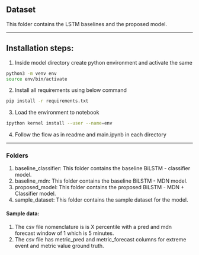 ## Dataset

This folder contains the LSTM baselines and the proposed model.

---


## Installation steps:
1. Inside model directory create python environment and activate the same
```bash
python3 -m venv env
source env/bin/activate
```
2. Install all requirements using below command
```bash
pip install -r requirements.txt
```
3. Load the environment to notebook
```bash
ipython kernel install --user --name=env
```
4. Follow the flow as in readme and main.ipynb in each directory

---

### Folders

1. baseline_classifier: This folder contains the baseline BiLSTM - classifier model.
2. baseline_mdn: This folder contains the baseline BiLSTM - MDN model.
3. proposed_model: This folder contains the proposed BiLSTM - MDN + Classifier model.
4. sample_dataset: This folder contains the sample dataset for the model.

#### Sample data:
1. The csv file nomenclature is is X percentile with a pred and mdn forecast window of 1 which is 5 minutes.
2. The csv file has metric_pred and metric_forecast columns for extreme event and metric value ground truth.
